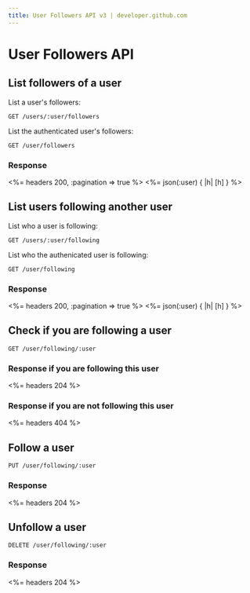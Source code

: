 ```yaml
---
title: User Followers API v3 | developer.github.com
---
```


# User Followers API

## List followers of a user

List a user's followers:

    GET /users/:user/followers

List the authenticated user's followers:

    GET /user/followers

### Response

<%= headers 200, :pagination => true %>
<%= json(:user) { |h| [h] } %>

## List users following another user

List who a user is following:

    GET /users/:user/following

List who the authenicated user is following:

    GET /user/following

### Response

<%= headers 200, :pagination => true %>
<%= json(:user) { |h| [h] } %>

## Check if you are following a user

    GET /user/following/:user

### Response if you are following this user

<%= headers 204 %>

### Response if you are not following this user

<%= headers 404 %>

## Follow a user

    PUT /user/following/:user

### Response

<%= headers 204 %>

## Unfollow a user

    DELETE /user/following/:user

### Response

<%= headers 204 %>

